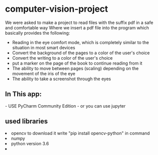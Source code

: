 # computer-vision-project
We were asked to make a project to read files with the suffix pdf in a safe and comfortable way
Where we insert a pdf file into the program which basically provides the following:
- Reading in the eye comfort mode, which is completely similar to the situation in most smart devices
- Convert the background of the pages to a color of the user's choice
- Convert the writing to a color of the user's choice
- put a marker on the page of the book to continue reading from it
- The ability to move between pages (scaling) depending on the movement of the iris of the eye
- The ability to take a screenshot through the eyes

<h2>In This app:</h2>
- USE PyCharm Community Edition 
- or you can use jupyter

<h2> used libraries </h2>
<li> opencv to download it write "pip install opencv-python" in command </li>
<li> numpy </li>
<li> python version 3.6 <li>
